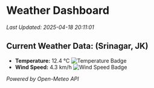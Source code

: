 
# Weather Dashboard

_Last Updated: 2025-04-18 20:11:01_

## Current Weather Data: (Srinagar, JK)
- **Temperature:** 12.4 °C ![Temperature Badge](https://img.shields.io/badge/Temperature-Low%20Temp-blue)
- **Wind Speed:** 4.3 km/h ![Wind Speed Badge](https://img.shields.io/badge/Wind%20Speed-Light%20Wind-blue)

*Powered by Open-Meteo API*
